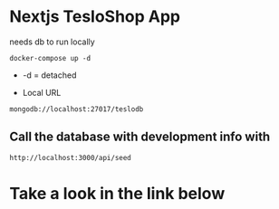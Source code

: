 # Nextjs TesloShop  App 
needs db to run locally 

``` docker-compose up -d ```

* -d = detached

* Local URL

``` mongodb://localhost:27017/teslodb ```


## Call the database with development info with

``` http://localhost:3000/api/seed ```


# Take a look in the link below 

###  ###